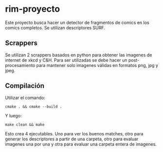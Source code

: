 # rim-proyecto
Este proyecto busca hacer un detector de fragmentos de comics en los comics completos. Se utilizan descriptores SURF.

## Scrappers
Se utilizan 2 scrappers basados en python para obtener las imagenes de internet de xkcd y C&H. Para ser utilizadas se debe hacer un post-procesamiento para mantener solo imagenes válidas en formatos png, jpg y jpeg.

## Compilación
Utilizar el comando:
```
cmake . && cmake --build .
```
Y luego:
```
make clean && make
```
Esto crea 4 ejecutables. Uno para ver los buenos matches, otro para generar los descriptores a partir de una carpeta, otro para evaluar imagenes una por una y otra para evaluar una carpeta entera de imagenes.
